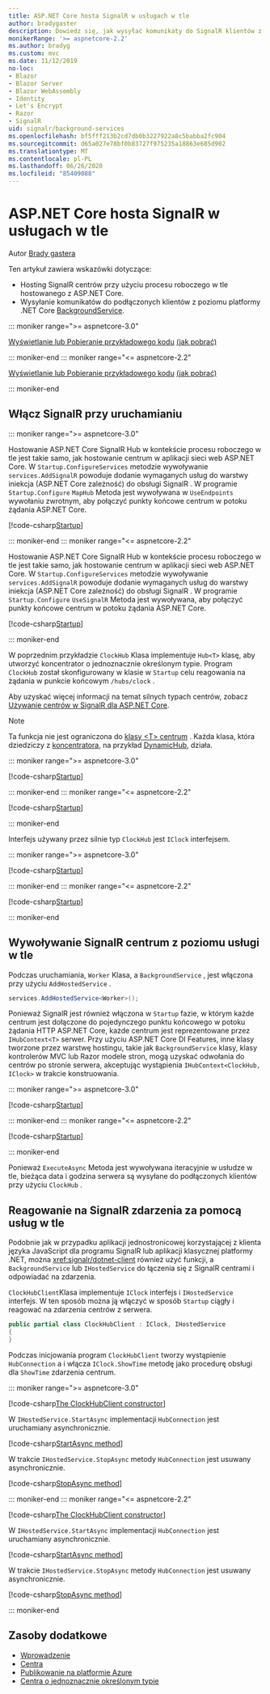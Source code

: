 ```yaml
---
title: ASP.NET Core hosta SignalR w usługach w tle
author: bradygaster
description: Dowiedz się, jak wysyłać komunikaty do SignalR klientów z klas BackgroundService platformy .NET Core.
monikerRange: '>= aspnetcore-2.2'
ms.author: bradyg
ms.custom: mvc
ms.date: 11/12/2019
no-loc:
- Blazor
- Blazor Server
- Blazor WebAssembly
- Identity
- Let's Encrypt
- Razor
- SignalR
uid: signalr/background-services
ms.openlocfilehash: bf5fff213b2cd7db0b3227922a8c5babba2fc904
ms.sourcegitcommit: d65a027e78bf0b83727f975235a18863e685d902
ms.translationtype: MT
ms.contentlocale: pl-PL
ms.lasthandoff: 06/26/2020
ms.locfileid: "85409088"
---
```

# <a name="host-aspnet-core-signalr-in-background-services"></a>ASP.NET Core hosta SignalR w usługach w tle

Autor [Brady gastera](https://twitter.com/bradygaster)

Ten artykuł zawiera wskazówki dotyczące:

* Hosting SignalR centrów przy użyciu procesu roboczego w tle hostowanego z ASP.NET Core.
* Wysyłanie komunikatów do podłączonych klientów z poziomu platformy .NET Core [BackgroundService](xref:Microsoft.Extensions.Hosting.BackgroundService).

::: moniker range=">= aspnetcore-3.0"

[Wyświetlanie lub Pobieranie przykładowego kodu](https://github.com/dotnet/AspNetCore.Docs/tree/master/aspnetcore/signalr/background-service/samples/3.x) [(jak pobrać)](xref:index#how-to-download-a-sample)

::: moniker-end
::: moniker range="<= aspnetcore-2.2"

[Wyświetlanie lub Pobieranie przykładowego kodu](https://github.com/dotnet/AspNetCore.Docs/tree/master/aspnetcore/signalr/background-service/samples/2.2) [(jak pobrać)](xref:index#how-to-download-a-sample)

::: moniker-end

## <a name="enable-signalr-in-startup"></a>Włącz SignalR przy uruchamianiu

::: moniker range=">= aspnetcore-3.0"

Hostowanie ASP.NET Core SignalR Hub w kontekście procesu roboczego w tle jest takie samo, jak hostowanie centrum w aplikacji sieci web ASP.NET Core. W `Startup.ConfigureServices` metodzie wywoływanie `services.AddSignalR` powoduje dodanie wymaganych usług do warstwy iniekcja (ASP.NET Core zależność) do obsługi SignalR . W programie `Startup.Configure` `MapHub` Metoda jest wywoływana w `UseEndpoints` wywołaniu zwrotnym, aby połączyć punkty końcowe centrum w potoku żądania ASP.NET Core.

[!code-csharp[Startup](background-service/samples/3.x/Server/Startup.cs?name=Startup)]

::: moniker-end
::: moniker range="<= aspnetcore-2.2"

Hostowanie ASP.NET Core SignalR Hub w kontekście procesu roboczego w tle jest takie samo, jak hostowanie centrum w aplikacji sieci web ASP.NET Core. W `Startup.ConfigureServices` metodzie wywoływanie `services.AddSignalR` powoduje dodanie wymaganych usług do warstwy iniekcja (ASP.NET Core zależność) do obsługi SignalR . W programie `Startup.Configure` `UseSignalR` Metoda jest wywoływana, aby połączyć punkty końcowe centrum w potoku żądania ASP.NET Core.

[!code-csharp[Startup](background-service/samples/2.2/Server/Startup.cs?name=Startup)]

::: moniker-end

W poprzednim przykładzie `ClockHub` Klasa implementuje `Hub<T>` klasę, aby utworzyć koncentrator o jednoznacznie określonym typie. Program `ClockHub` został skonfigurowany w klasie w `Startup` celu reagowania na żądania w punkcie końcowym `/hubs/clock` .

Aby uzyskać więcej informacji na temat silnych typach centrów, zobacz [Używanie centrów w SignalR dla ASP.NET Core](xref:signalr/hubs#strongly-typed-hubs).

> [!NOTE]
> Ta funkcja nie jest ograniczona do [klasy \<T> centrum](xref:Microsoft.AspNetCore.SignalR.Hub`1) . Każda klasa, która dziedziczy z [koncentratora](xref:Microsoft.AspNetCore.SignalR.Hub), na przykład [DynamicHub](xref:Microsoft.AspNetCore.SignalR.DynamicHub), działa.

::: moniker range=">= aspnetcore-3.0"

[!code-csharp[Startup](background-service/samples/3.x/Server/ClockHub.cs?name=ClockHub)]

::: moniker-end
::: moniker range="<= aspnetcore-2.2"

[!code-csharp[Startup](background-service/samples/2.2/Server/ClockHub.cs?name=ClockHub)]

::: moniker-end

Interfejs używany przez silnie typ `ClockHub` jest `IClock` interfejsem.

::: moniker range=">= aspnetcore-3.0"

[!code-csharp[Startup](background-service/samples/3.x/HubServiceInterfaces/IClock.cs?name=IClock)]

::: moniker-end
::: moniker range="<= aspnetcore-2.2"

[!code-csharp[Startup](background-service/samples/2.2/HubServiceInterfaces/IClock.cs?name=IClock)]

::: moniker-end

## <a name="call-a-signalr-hub-from-a-background-service"></a>Wywoływanie SignalR centrum z poziomu usługi w tle

Podczas uruchamiania, `Worker` Klasa, a `BackgroundService` , jest włączona przy użyciu `AddHostedService` .

```csharp
services.AddHostedService<Worker>();
```

Ponieważ SignalR jest również włączona w `Startup` fazie, w którym każde centrum jest dołączone do pojedynczego punktu końcowego w potoku żądania HTTP ASP.NET Core, każde centrum jest reprezentowane przez `IHubContext<T>` serwer. Przy użyciu ASP.NET Core DI Features, inne klasy tworzone przez warstwę hostingu, takie jak `BackgroundService` klasy, klasy kontrolerów MVC lub Razor modele stron, mogą uzyskać odwołania do centrów po stronie serwera, akceptując wystąpienia `IHubContext<ClockHub, IClock>` w trakcie konstruowania.

::: moniker range=">= aspnetcore-3.0"

[!code-csharp[Startup](background-service/samples/3.x/Server/Worker.cs?name=Worker)]

::: moniker-end
::: moniker range="<= aspnetcore-2.2"

[!code-csharp[Startup](background-service/samples/2.2/Server/Worker.cs?name=Worker)]

::: moniker-end

Ponieważ `ExecuteAsync` Metoda jest wywoływana iteracyjnie w usłudze w tle, bieżąca data i godzina serwera są wysyłane do podłączonych klientów przy użyciu `ClockHub` .

## <a name="react-to-signalr-events-with-background-services"></a>Reagowanie na SignalR zdarzenia za pomocą usług w tle

Podobnie jak w przypadku aplikacji jednostronicowej korzystającej z klienta języka JavaScript dla programu SignalR lub aplikacji klasycznej platformy .NET, można <xref:signalr/dotnet-client> również użyć funkcji, a `BackgroundService` lub `IHostedService` do łączenia się z SignalR centrami i odpowiadać na zdarzenia.

`ClockHubClient`Klasa implementuje `IClock` interfejs i `IHostedService` interfejs. W ten sposób można ją włączyć w sposób `Startup` ciągły i reagować na zdarzenia centrów z serwera.

```csharp
public partial class ClockHubClient : IClock, IHostedService
{
}
```

Podczas inicjowania program `ClockHubClient` tworzy wystąpienie `HubConnection` a i włącza `IClock.ShowTime` metodę jako procedurę obsługi dla `ShowTime` zdarzenia centrum.

::: moniker range=">= aspnetcore-3.0"

[!code-csharp[The ClockHubClient constructor](background-service/samples/3.x/Clients.ConsoleTwo/ClockHubClient.cs?name=ClockHubClientCtor)]

W `IHostedService.StartAsync` implementacji `HubConnection` jest uruchamiany asynchronicznie.

[!code-csharp[StartAsync method](background-service/samples/3.x/Clients.ConsoleTwo/ClockHubClient.cs?name=StartAsync)]

W trakcie `IHostedService.StopAsync` metody `HubConnection` jest usuwany asynchronicznie.

[!code-csharp[StopAsync method](background-service/samples/3.x/Clients.ConsoleTwo/ClockHubClient.cs?name=StopAsync)]

::: moniker-end
::: moniker range="<= aspnetcore-2.2"

[!code-csharp[The ClockHubClient constructor](background-service/samples/2.2/Clients.ConsoleTwo/ClockHubClient.cs?name=ClockHubClientCtor)]

W `IHostedService.StartAsync` implementacji `HubConnection` jest uruchamiany asynchronicznie.

[!code-csharp[StartAsync method](background-service/samples/2.2/Clients.ConsoleTwo/ClockHubClient.cs?name=StartAsync)]

W trakcie `IHostedService.StopAsync` metody `HubConnection` jest usuwany asynchronicznie.

[!code-csharp[StopAsync method](background-service/samples/2.2/Clients.ConsoleTwo/ClockHubClient.cs?name=StopAsync)]

::: moniker-end

## <a name="additional-resources"></a>Zasoby dodatkowe

* [Wprowadzenie](xref:tutorials/signalr)
* [Centra](xref:signalr/hubs)
* [Publikowanie na platformie Azure](xref:signalr/publish-to-azure-web-app)
* [Centra o jednoznacznie określonym typie](xref:signalr/hubs#strongly-typed-hubs)
